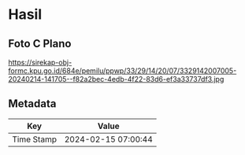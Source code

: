 # Hasil

## Foto C Plano

https://sirekap-obj-formc.kpu.go.id/684e/pemilu/ppwp/33/29/14/20/07/3329142007005-20240214-141705--f82a2bec-4edb-4f22-83d6-ef3a33737df3.jpg


## Metadata

| Key        | Value               |
| ---------- | ------------------- |
| Time Stamp | 2024-02-15 07:00:44 |



